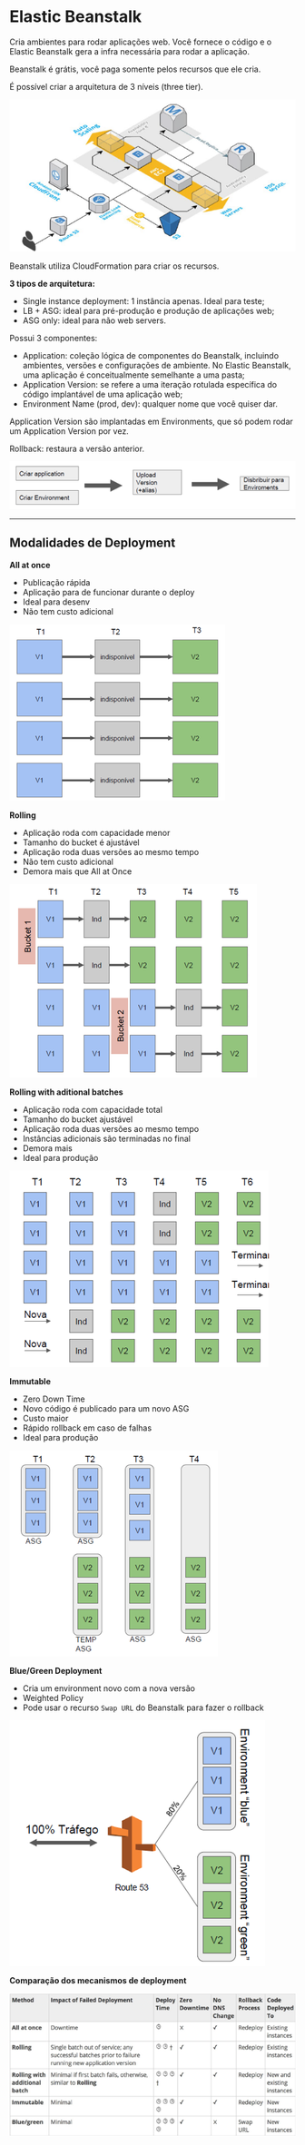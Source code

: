 # Elastic Beanstalk

Cria ambientes para rodar aplicações web. Você fornece o código e o Elastic Beanstalk gera a infra necessária para rodar a aplicação.

Beanstalk é grátis, você paga somente pelos recursos que ele cria.

É possível criar a arquitetura de 3 níveis (three tier).

![](./imagens/3tier.png)

Beanstalk utiliza CloudFormation para criar os recursos.

**3 tipos de arquitetura:**

* Single instance deployment: 1 instância apenas. Ideal para teste;
* LB + ASG: ideal para pré-produção e produção de aplicações web;
* ASG only: ideal para não web servers.

Possui 3 componentes:

* Application: coleção lógica de componentes do Beanstalk, incluindo ambientes, versões e configurações de ambiente. No Elastic Beanstalk, uma aplicação é conceitualmente semelhante a uma pasta;
* Application Version: se refere a uma iteração rotulada específica do código implantável de uma aplicação web;
* Environment Name (prod, dev): qualquer nome que você quiser dar.

Application Version são implantadas em Environments, que só podem rodar um Application Version por vez.

Rollback: restaura a versão anterior.

![](./imagens/ambiente.png)

---

## Modalidades de Deployment

**All at once**

* Publicação rápida
* Aplicação para de funcionar durante o deploy
* Ideal para desenv
* Não tem custo adicional

![](./imagens/all_at_once.png)

**Rolling**

* Aplicação roda com capacidade menor
* Tamanho do bucket é ajustável
* Aplicação roda duas versões ao mesmo tempo
* Não tem custo adicional
* Demora mais que All at Once

![](./imagens/rolling.png)

**Rolling with aditional batches**

* Aplicação roda com capacidade total
* Tamanho do bucket ajustável
* Aplicação roda duas versões ao mesmo tempo
* Instâncias adicionais são terminadas no final
* Demora mais
* Ideal para produção

![](./imagens/rolling_2.png)

**Immutable**

* Zero Down Time
* Novo código é publicado para um novo ASG
* Custo maior
* Rápido rollback em caso de falhas
* Ideal para produção

![](./imagens/immutable.png)

**Blue/Green Deployment**

* Cria um environment novo com a nova versão
* Weighted Policy
* Pode usar o recurso `Swap URL` do Beanstalk para fazer o rollback

![](./imagens/blue_green.png)

**Comparação dos mecanismos de deployment**

![](./imagens/comparacao.png)